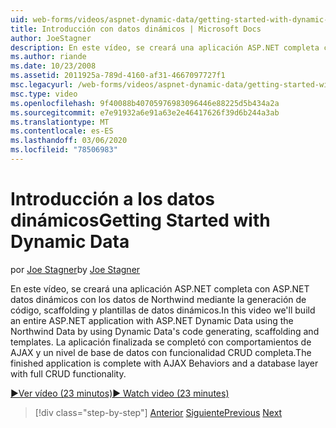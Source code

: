 ```yaml
---
uid: web-forms/videos/aspnet-dynamic-data/getting-started-with-dynamic-data
title: Introducción con datos dinámicos | Microsoft Docs
author: JoeStagner
description: En este vídeo, se creará una aplicación ASP.NET completa con ASP.NET datos dinámicos con los datos de Northwind mediante el uso de la generación de código de datos dinámicos, scaffoldingi...
ms.author: riande
ms.date: 10/23/2008
ms.assetid: 2011925a-789d-4160-af31-4667097727f1
msc.legacyurl: /web-forms/videos/aspnet-dynamic-data/getting-started-with-dynamic-data
msc.type: video
ms.openlocfilehash: 9f40088b40705976983096446e88225d5b434a2a
ms.sourcegitcommit: e7e91932a6e91a63e2e46417626f39d6b244a3ab
ms.translationtype: MT
ms.contentlocale: es-ES
ms.lasthandoff: 03/06/2020
ms.locfileid: "78506983"
---
```

# <a name="getting-started-with-dynamic-data"></a><span data-ttu-id="894d6-103">Introducción a los datos dinámicos</span><span class="sxs-lookup"><span data-stu-id="894d6-103">Getting Started with Dynamic Data</span></span>

<span data-ttu-id="894d6-104">por [Joe Stagner](https://github.com/JoeStagner)</span><span class="sxs-lookup"><span data-stu-id="894d6-104">by [Joe Stagner](https://github.com/JoeStagner)</span></span>

<span data-ttu-id="894d6-105">En este vídeo, se creará una aplicación ASP.NET completa con ASP.NET datos dinámicos con los datos de Northwind mediante la generación de código, scaffolding y plantillas de datos dinámicos.</span><span class="sxs-lookup"><span data-stu-id="894d6-105">In this video we'll build an entire ASP.NET application with ASP.NET Dynamic Data using the Northwind Data by using Dynamic Data's code generating, scaffolding and templates.</span></span> <span data-ttu-id="894d6-106">La aplicación finalizada se completó con comportamientos de AJAX y un nivel de base de datos con funcionalidad CRUD completa.</span><span class="sxs-lookup"><span data-stu-id="894d6-106">The finished application is complete with AJAX Behaviors and a database layer with full CRUD functionality.</span></span>

[<span data-ttu-id="894d6-107">&#9654;Ver vídeo (23 minutos)</span><span class="sxs-lookup"><span data-stu-id="894d6-107">&#9654; Watch video (23 minutes)</span></span>](https://channel9.msdn.com/Blogs/ASP-NET-Site-Videos/getting-started-with-dynamic-data)

> [!div class="step-by-step"]
> <span data-ttu-id="894d6-108">[Anterior](how-do-i-use-a-dynamiccontrol-in-listview-and-detailsview-controls.md)
> [Siguiente](begin-editing-the-templates-in-aspnet-dynamic-data-applications.md)</span><span class="sxs-lookup"><span data-stu-id="894d6-108">[Previous](how-do-i-use-a-dynamiccontrol-in-listview-and-detailsview-controls.md)
[Next](begin-editing-the-templates-in-aspnet-dynamic-data-applications.md)</span></span>

